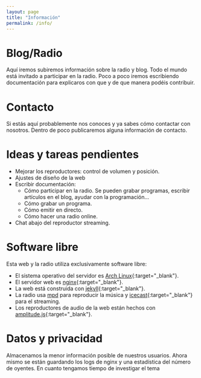 ```yaml
---
layout: page
title: "Información"
permalink: /info/
---
```


# Blog/Radio

Aquí iremos subiremos información sobre la radio y blog. Todo el mundo está invitado a participar en la radio. Poco a poco iremos escribiendo documentación para explicaros con que y de que manera podéis contribuir.

# Contacto
Si estás aquí probablemente nos conoces y ya sabes cómo contactar con nosotros. Dentro de poco publicaremos alguna información de contacto.

# Ideas y tareas pendientes


- Mejorar los reproductores: control de volumen y posición.
- Ajustes de diseño de la web
- Escribir documentación:
    - Cómo participar en la radio. Se pueden grabar programas, escribir artículos en el blog, ayudar con la programación...
    - Cómo grabar un programa.
    - Cómo emitir en directo.
    - Cómo hacer una radio online.
- Chat abajo del reproductor streaming.

# Software libre

Esta web y la radio utiliza exclusivamente software libre:
- El sistema operativo del servidor es [Arch Linux](https://www.archlinux.org/){:target="_blank"}.
- El servidor web es [nginx](https://www.nginx.com/){:target="_blank"}.
- La web está construida con [jekyll](https://jekyllrb.com/){:target="_blank"}.
- La radio usa [mpd](https://www.musicpd.org/) para reproducir la música y [icecast](https://www.icecast.org/){:target="_blank"} para el streaming.
- Los reproductores de audio de la web están hechos con [amplitude.js](https://521dimensions.com/open-source/amplitudejs){:target="_blank"}.

# Datos y privacidad

Almacenamos la menor información posible de nuestros usuarios. Ahora mismo se están guardando los logs de nginx y una estadística del número de oyentes. En cuanto tengamos tiempo de investigar el tema
